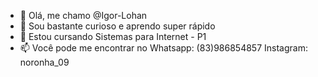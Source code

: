 - 👋 Olá, me chamo @Igor-Lohan
- 👀 Sou bastante curioso e aprendo super rápido
- 🌱 Estou cursando Sistemas para Internet - P1
- 📫 Você pode me encontrar no 
      Whatsapp: (83)986854857
      Instagram: noronha_09
